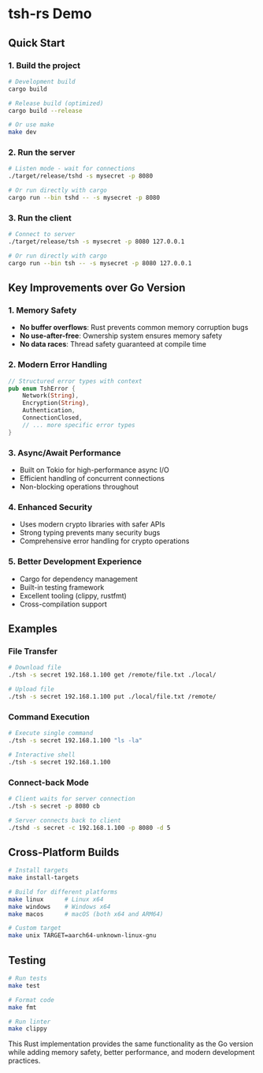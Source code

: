 # tsh-rs Demo

## Quick Start

### 1. Build the project
```bash
# Development build
cargo build

# Release build (optimized)
cargo build --release

# Or use make
make dev
```

### 2. Run the server
```bash
# Listen mode - wait for connections
./target/release/tshd -s mysecret -p 8080

# Or run directly with cargo
cargo run --bin tshd -- -s mysecret -p 8080
```

### 3. Run the client
```bash
# Connect to server
./target/release/tsh -s mysecret -p 8080 127.0.0.1

# Or run directly with cargo
cargo run --bin tsh -- -s mysecret -p 8080 127.0.0.1
```

## Key Improvements over Go Version

### 1. Memory Safety
- **No buffer overflows**: Rust prevents common memory corruption bugs
- **No use-after-free**: Ownership system ensures memory safety
- **No data races**: Thread safety guaranteed at compile time

### 2. Modern Error Handling
```rust
// Structured error types with context
pub enum TshError {
    Network(String),
    Encryption(String),
    Authentication,
    ConnectionClosed,
    // ... more specific error types
}
```

### 3. Async/Await Performance
- Built on Tokio for high-performance async I/O
- Efficient handling of concurrent connections
- Non-blocking operations throughout

### 4. Enhanced Security
- Uses modern crypto libraries with safer APIs
- Strong typing prevents many security bugs
- Comprehensive error handling for crypto operations

### 5. Better Development Experience
- Cargo for dependency management
- Built-in testing framework
- Excellent tooling (clippy, rustfmt)
- Cross-compilation support

## Examples

### File Transfer
```bash
# Download file
./tsh -s secret 192.168.1.100 get /remote/file.txt ./local/

# Upload file
./tsh -s secret 192.168.1.100 put ./local/file.txt /remote/
```

### Command Execution
```bash
# Execute single command
./tsh -s secret 192.168.1.100 "ls -la"

# Interactive shell
./tsh -s secret 192.168.1.100
```

### Connect-back Mode
```bash
# Client waits for server connection
./tsh -s secret -p 8080 cb

# Server connects back to client
./tshd -s secret -c 192.168.1.100 -p 8080 -d 5
```

## Cross-Platform Builds

```bash
# Install targets
make install-targets

# Build for different platforms
make linux      # Linux x64
make windows    # Windows x64
make macos      # macOS (both x64 and ARM64)

# Custom target
make unix TARGET=aarch64-unknown-linux-gnu
```

## Testing

```bash
# Run tests
make test

# Format code
make fmt

# Run linter
make clippy
```

This Rust implementation provides the same functionality as the Go version while adding memory safety, better performance, and modern development practices.
